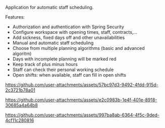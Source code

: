 Application for automatic staff scheduling. 

Features:
  - Authorization and authentication with Spring Security
  - Configure workspace with opening times, staff, contracts,...
  - Add sickness, fixed days off and other unavailabilities
  - Manual and automatic staff scheduling
  - Choose from multiple planning algorithms (basic and advanced algoritm)
  - Days with incomplete planning will be marked red 
  - Keep track of plus minus hours
  - Staff can check their personal working schedule
  - Open shifts: when available, staff can fill in open shifts



https://github.com/user-attachments/assets/57bc97d3-9492-4fdd-915d-2c3721b78a01


https://github.com/user-attachments/assets/e2c0983b-1e4f-401e-8918-30685a4a64b8


https://github.com/user-attachments/assets/997ba8ab-6364-4f5c-9ded-4cf11c280816

